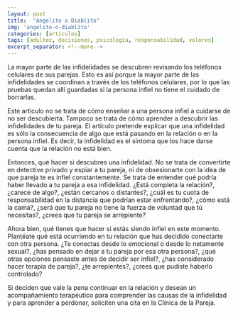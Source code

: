 ```yaml
---
layout: post
title:  "Angelito o Diablito"
img: 'angelito-o-diablito'
categories: [articulos]
tags: [adultez, decisiones, psicologia, responsabilidad, valores]
excerpt_separator: <!--more-->
---
```


La mayor parte de las infidelidades se descubren revisando los teléfonos celulares de sus parejas. Esto es así porque la mayor parte de las infidelidades se coordinan a través de los teléfonos celulares, por lo que las pruebas quedan allí guardadas si la persona infiel no tiene el cuidado de borrarlas.

Este artículo no se trata de cómo enseñar a una persona infiel a cuidarse de no ser descubierta. Tampoco se trata de cómo aprender a descubrir las infidelidades de tu pareja. El artículo pretende explicar que una infidelidad es sólo la consecuencia de algo que está pasando en la relación o en la persona infiel. Es decir, la infidelidad es el síntoma que los hace darse cuenta que la relación no está bien.

Entonces, qué hacer si descubres una infidelidad. No se trata de convertirte en detective privado y espiar a tu pareja, ni de obsesionarte con la idea de que pareja te es infiel constantemente. Se trata de entender qué podría haber llevado a tu pareja a esa infidelidad. ¿Está completa la relación?, ¿carece de algo?, ¿están cercanos o distantes?, ¿cuál es tu cuota de responsabilidad en la distancia que podrían estar enfrentando?, ¿cómo está la cama?, ¿será que tu pareja no tiene la fuerza de voluntad que tú necesitas?, ¿crees que tu pareja se arrepiente?

Ahora bien, qué tienes que hacer si estás siendo infiel en este momento. Plantéate qué está ocurriendo en tu relación que has decidido conectarte con otra persona. ¿Te conectas desde lo emocional o desde lo netamente sexual?, ¿has pensado en dejar a tu pareja por esa otra persona?, ¿qué otras opciones pensaste antes de decidir ser infiel?, ¿has considerado hacer terapia de pareja?, ¿te arrepientes?, ¿crees que pudiste haberlo controlado?

Si deciden que vale la pena continuar en la relación y desean un acompañamiento terapéutico para comprender las causas de la infidelidad y para aprender a perdonar, soliciten una cita en la Clínica de la Pareja.